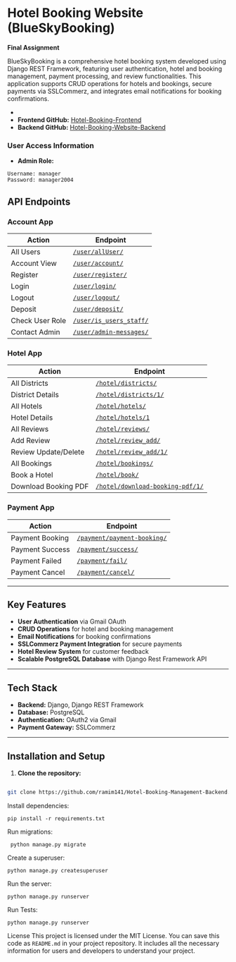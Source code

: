 
# Hotel Booking Website (BlueSkyBooking)

**Final Assignment**

BlueSkyBooking is a comprehensive hotel booking system developed using Django REST Framework, featuring user authentication, hotel and booking management, payment processing, and review functionalities. This application supports CRUD operations for hotels and bookings, secure payments via SSLCommerz, and integrates email notifications for booking confirmations.

-
- **Frontend GitHub:** [Hotel-Booking-Frontend](https://github.com/ramim141/Hotel-Booking-Management-frontend)
- **Backend GitHub:** [Hotel-Booking-Website-Backend](https://github.com/ramim141/Hotel-Booking-Management-Backend)

### User Access Information
- **Admin Role:**
```
Username: manager
Password: manager2004
```



## API Endpoints

### Account App
| Action                | Endpoint                                                               |
|-----------------------|------------------------------------------------------------------------|
| All Users             | [`/user/allUser/`](https://hotel-booking-website-backend.vercel.app/user/allUser/) |
| Account View          | [`/user/account/`](https://hotel-booking-website-backend.vercel.app/user/account/) |
| Register              | [`/user/register/`](https://hotel-booking-website-backend.vercel.app/user/register/) |
| Login                 | [`/user/login/`](https://hotel-booking-website-backend.vercel.app/user/login/) |
| Logout                | [`/user/logout/`](https://hotel-booking-website-backend.vercel.app/user/logout/) |
| Deposit               | [`/user/deposit/`](https://hotel-booking-website-backend.vercel.app/user/deposit/) |
| Check User Role       | [`/user/is_users_staff/`](https://hotel-booking-website-backend.vercel.app/user/is_users_staff/) |
| Contact Admin         | [`/user/admin-messages/`](https://hotel-booking-website-backend.vercel.app/user/admin-messages/) |

### Hotel App
| Action                | Endpoint                                                               |
|-----------------------|------------------------------------------------------------------------|
| All Districts         | [`/hotel/districts/`](https://hotel-booking-website-backend.vercel.app/hotel/districts/) |
| District Details      | [`/hotel/districts/1/`](https://hotel-booking-website-backend.vercel.app/hotel/districts/1/) |
| All Hotels            | [`/hotel/hotels/`](https://hotel-booking-website-backend.vercel.app/hotel/hotels/) |
| Hotel Details         | [`/hotel/hotels/1`](https://hotel-booking-website-backend.vercel.app/hotel/hotels/1) |
| All Reviews           | [`/hotel/reviews/`](https://hotel-booking-website-backend.vercel.app/hotel/reviews/) |
| Add Review            | [`/hotel/review_add/`](https://hotel-booking-website-backend.vercel.app/hotel/review_add/) |
| Review Update/Delete  | [`/hotel/review_add/1/`](https://hotel-booking-website-backend.vercel.app/hotel/review_add/1/) |
| All Bookings          | [`/hotel/bookings/`](https://hotel-booking-website-backend.vercel.app/hotel/bookings/) |
| Book a Hotel          | [`/hotel/book/`](https://hotel-booking-website-backend.vercel.app/hotel/book/) |
| Download Booking PDF  | [`/hotel/download-booking-pdf/1/`](https://hotel-booking-website-backend.vercel.app/hotel/download-booking-pdf/1/) |

### Payment App
| Action                | Endpoint                                                               |
|-----------------------|------------------------------------------------------------------------|
| Payment Booking       | [`/payment/payment-booking/`](https://hotel-booking-website-backend.vercel.app/payment/payment-booking/) |
| Payment Success       | [`/payment/success/`](https://hotel-booking-website-backend.vercel.app/payment/success/) |
| Payment Failed        | [`/payment/fail/`](https://hotel-booking-website-backend.vercel.app/payment/fail/) |
| Payment Cancel        | [`/payment/cancel/`](https://hotel-booking-website-backend.vercel.app/payment/cancel/) |

---

## Key Features
- **User Authentication** via Gmail OAuth
- **CRUD Operations** for hotel and booking management
- **Email Notifications** for booking confirmations
- **SSLCommerz Payment Integration** for secure payments
- **Hotel Review System** for customer feedback
- **Scalable PostgreSQL Database** with Django Rest Framework API

---

## Tech Stack
- **Backend:** Django, Django REST Framework
- **Database:** PostgreSQL
- **Authentication:** OAuth2 via Gmail
- **Payment Gateway:** SSLCommerz


---

## Installation and Setup

1. **Clone the repository:**
 ```bash
 
git clone https://github.com/ramim141/Hotel-Booking-Management-Backend.git

```

Install dependencies:
```
pip install -r requirements.txt

```
Run migrations:
```
 python manage.py migrate
```

Create a superuser:
```
python manage.py createsuperuser
```
Run the server:
```
python manage.py runserver
```

Run Tests:

```
python manage.py runserver
```


License
This project is licensed under the MIT License.
You can save this code as `README.md` in your project repository. It includes all the necessary information for users and developers to understand your project.






